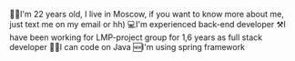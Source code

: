 🤷‍♂️I'm 22 years old, I live in Moscow, if you want to know more about me, just text me on my email or hh)
💻I'm experienced back-end developer
⚒️I have been working for LMP-project group for 1,6 years as full stack developer
🧑‍💻I can code on Java
🆕I'm using spring framework


<!---
NvedN/NvedN is a ✨ special ✨ repository because its `README.md` (this file) appears on your GitHub profile.
You can click the Preview link to take a look at your changes.
--->
